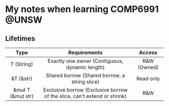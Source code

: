 # My notes when learning COMP6991 @UNSW

## Lifetimes
| Type | Requirements | Access |
|:----:|:---------:|:-----:|
|T (String) |Exactly one owner (Contiguous, dynamic length) |R&W (Owned) |
|&T (&str) |Shared borrow (Shared borrow, a string slice) |Read only |
|&mut T (&mut str) |Exclusive borrow (Exclusive borrow of the slice, can't extend or shrink) |R&W |

